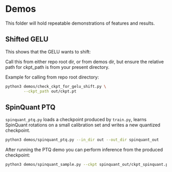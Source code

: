 # Demos

This folder will hold repeatable demonstrations of features and results.

## Shifted GELU

This shows that the GELU wants to shift:


Call this from either repo root dir, or from demos dir, but ensure the relative
path for ckpt_path is from your present directory.

Example for calling from repo root directory:

```bash
python3 demos/check_ckpt_for_gelu_shift.py \
        --ckpt_path out/ckpt.pt
```

## SpinQuant PTQ

`spinquant_ptq.py` loads a checkpoint produced by `train.py`, learns SpinQuant
rotations on a small calibration set and writes a new quantized checkpoint.

```bash
python3 demos/spinquant_ptq.py --in_dir out --out_dir spinquant_out
```

After running the PTQ demo you can perform inference from the produced checkpoint:

```bash
python3 demos/spinquant_sample.py --ckpt spinquant_out/ckpt_spinquant.pt --prompt "Hello" --max_new_tokens 40
```
